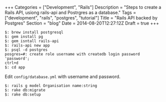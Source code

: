 +++
Categories = ["Development", "Rails"]
Description = "Steps to create a Rails API, usiong rails-api and Postrgres as a database."
Tags = ["development", "rails", "postgres", "tutorial"]
Title = "Rails API backed by Postgres"
Section = "blog"
Date = 2014-08-20T12:27:12Z
Draft = true
+++

	$: brew install postgresql
	$: gem install pg
	$: gem isntall rails-api
	$: rails-api new app
	$: psql -d postgres
	posgres=#: create role username with createdb login password 'password';
	ctrl+d
	$: cd app

Edit `config/database.yml` with username and password.

	$: rails g model Organisation name:string
	$: rake db:migrate
	$: rake db:setup 
